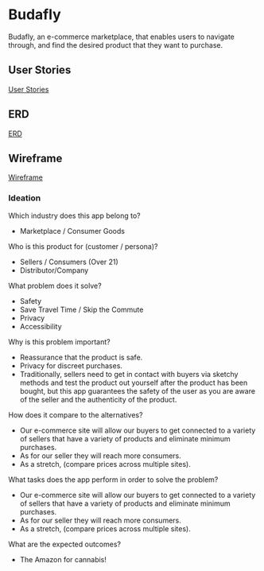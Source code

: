 # Budafly

Budafly, an e-commerce marketplace, that enables users to navigate through, and find the desired product that they want to purchase.


## User Stories 

<a href="https://docs.google.com/document/d/1QvQDU1f0hAWIEF8oOh2_SovxtTWsUzkuj5XgCGjwiNQ/edit">User Stories<a>


## ERD
 <a href="https://lucid.app/lucidchart/b11c9433-0936-4f71-8517-22f28f6bd65d/edit?invitationId=inv_2033686f-e445-4914-b6b4-982be0e3916b&page=0_0#">ERD<a>


## Wireframe

<a href="https://www.figma.com/file/YPCgLj9TMwHOr6WSyWsyl2/Budafly?node-id=0%3A1">Wireframe<a>

### Ideation

Which industry does this app belong to? 
- Marketplace / Consumer Goods

Who is this product for (customer / persona)?
- Sellers / Consumers (Over 21)
- Distributor/Company 

What problem does it solve?
- Safety
- Save Travel Time / Skip the Commute
- Privacy
- Accessibility

Why is this problem important?
- Reassurance that the product is safe. 
- Privacy for discreet purchases.
- Traditionally, sellers need to get in contact with buyers via sketchy methods and test the product out yourself after the product has been bought, but this app guarantees the safety of the user as you are aware of the seller and the authenticity of the product.

How does it compare to the alternatives?
- Our e-commerce site will allow our buyers to get connected to a variety of sellers that have a variety of products and eliminate minimum purchases. 
- As for our seller they will reach more consumers.
- As a stretch, (compare prices across multiple sites).

What tasks does the app perform in order to solve the problem?
- Our e-commerce site will allow our buyers to get connected to a variety of sellers that have a variety of products and eliminate minimum purchases. 
- As for our seller they will reach more consumers. 
- As a stretch, (compare prices across multiple sites).

What are the expected outcomes?
- The Amazon for cannabis! 






